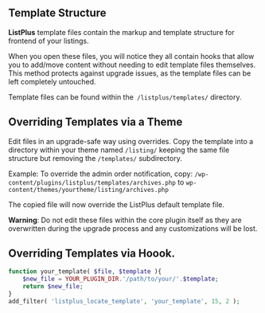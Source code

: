 ## Template Structure
**ListPlus** template files contain the markup and template structure for frontend of your listings.

When you open these files, you will notice they all contain hooks that allow you to add/move content without needing to edit template files themselves. This method protects against upgrade issues, as the template files can be left completely untouched.

Template files can be found within the` /listplus/templates/` directory.

## Overriding Templates via a Theme

Edit files in an upgrade-safe way using overrides. Copy the template into a directory within your theme named `/listing/` keeping the same file structure but removing the `/templates/` subdirectory.

Example: To override the admin order notification, copy: `/wp-content/plugins/listplus/templates/archives.php` to `wp-content/themes/yourtheme/listing/archives.php`

The copied file will now override the ListPlus default template file.

**Warning**: Do not edit these files within the core plugin itself as they are overwritten during the upgrade process and any customizations will be lost.


## Overriding Templates via Hoook.
```php
function your_template( $file, $template ){
    $new_file = YOUR_PLUGIN_DIR.'/path/to/your/'.$template;
    return $new_file;
}
add_filter( 'listplus_locate_template', 'your_template', 15, 2 );
```